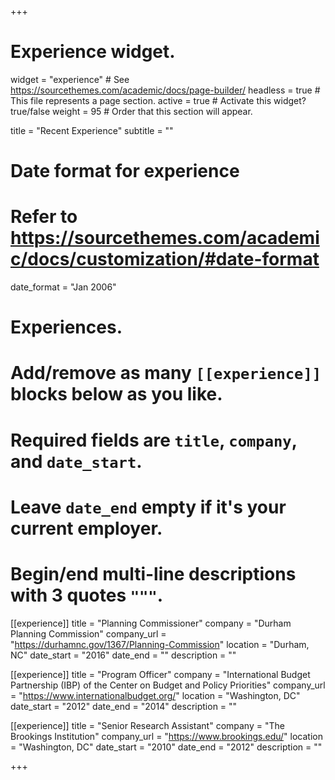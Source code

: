 +++
# Experience widget.
widget = "experience"  # See https://sourcethemes.com/academic/docs/page-builder/
headless = true  # This file represents a page section.
active = true  # Activate this widget? true/false
weight = 95  # Order that this section will appear.

title = "Recent Experience"
subtitle = ""

# Date format for experience
#   Refer to https://sourcethemes.com/academic/docs/customization/#date-format
date_format = "Jan 2006"

# Experiences.
#   Add/remove as many `[[experience]]` blocks below as you like.
#   Required fields are `title`, `company`, and `date_start`.
#   Leave `date_end` empty if it's your current employer.
#   Begin/end multi-line descriptions with 3 quotes `"""`.

[[experience]]
  title = "Planning Commissioner"
  company = "Durham Planning Commission"
  company_url = "https://durhamnc.gov/1367/Planning-Commission"
  location = "Durham, NC"
  date_start = "2016"
  date_end = ""
  description = ""

[[experience]]
  title = "Program Officer"
  company = "International Budget Partnership (IBP) of the Center on Budget and Policy Priorities"
  company_url = "https://www.internationalbudget.org/"
  location = "Washington, DC"
  date_start = "2012"
  date_end = "2014"
  description = ""
  
[[experience]]
  title = "Senior Research Assistant"
  company = "The Brookings Institution"
  company_url = "https://www.brookings.edu/"
  location = "Washington, DC"
  date_start = "2010"
  date_end = "2012"
  description = ""

+++
